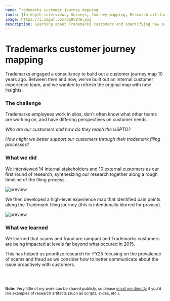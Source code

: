 ```yaml
---
name: Trademarks customer journey mapping
tools: [In-depth interviews, Surveys, Journey mapping, Research artifacts]
image: https://i.imgur.com/Qu0CB4W.png
description: Learning about Trademarks customers and identifying new areas for long-term research.
---
```


# Trademarks customer journey mapping

Trademarks engaged a consultancy to build out a customer journey map 10 years ago. Between then and now, we've built out an internal customer experience team, and we wanted to refresh the original map with new insights.

### The challenge

Trademarks employees work in silos, don't often know what other teams are working on, and have differing perspectives on customer needs.

<i>Who are our customers and how do they reach the USPTO?</i>


<i>How might we better support our customers through their trademark filing processes?</i>

### What we did 

We interviewed 14 internal stakeholders and 10 external customers as our first round of research, synthesizing our research together along a rough timeline of the filing process.


![preview](https://i.imgur.com/TpTWLPd.png)

We then developed a high-level experience map that identified pain points along the Trademark filing journey (this is intentionally blurred for privacy).


![preview](https://i.imgur.com/Qu0CB4W.png)


### What we learned

We learned that scams and fraud are rampant and Trademarks customers are being impacted at levels far beyond what occured in 2015. 

This has helped us prioritize research for FY25 focusing on the prevalence of scams and fraud as we consider how to better communicate about the issue proactively with customers. 


<br>

<br>


<p style="font-size: 12px;"><b>Note:</b> Very little of my work can be shared publicly, so please <a href="mailto:roya.moussapour@gmail.com">email me directly</a> if you'd like examples of research artifacts (such as scripts, slides, etc.).</p>

